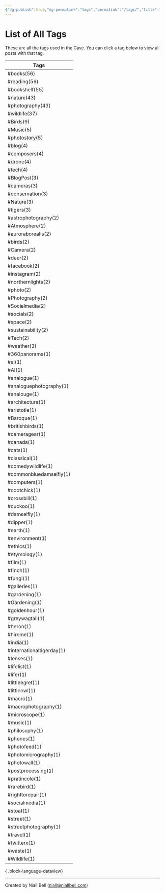 ```yaml
---
{"dg-publish":true,"dg-permalink":"tags","permalink":"/tags/","title":"List of All Tags","hide":true,"noteIcon":null,"created":"2024-04-16T00:05:40.920+01:00","updated":"2024-05-05T11:08:34.273+01:00"}
---
```


# List of All Tags

These are all the tags used in the Cave. You can click a tag below to view all posts with that tag.

| Tags                      |
| ------------------------- |
| #books(56)                |
| #reading(56)              |
| #bookshelf(55)            |
| #nature(43)               |
| #photography(43)          |
| #wildlife(37)             |
| #Birds(9)                 |
| #Music(5)                 |
| #photostory(5)            |
| #blog(4)                  |
| #composers(4)             |
| #drone(4)                 |
| #tech(4)                  |
| #BlogPost(3)              |
| #cameras(3)               |
| #conservation(3)          |
| #Nature(3)                |
| #tigers(3)                |
| #astrophotography(2)      |
| #Atmosphere(2)            |
| #auroraborealis(2)        |
| #birds(2)                 |
| #Camera(2)                |
| #deer(2)                  |
| #facebook(2)              |
| #instagram(2)             |
| #northernlights(2)        |
| #photo(2)                 |
| #Photography(2)           |
| #Socialmedia(2)           |
| #socials(2)               |
| #space(2)                 |
| #sustainability(2)        |
| #Tech(2)                  |
| #weather(2)               |
| #360panorama(1)           |
| #ai(1)                    |
| #AI(1)                    |
| #analogue(1)              |
| #analoguephotography(1)   |
| #analouge(1)              |
| #architecture(1)          |
| #aristotle(1)             |
| #Baroque(1)               |
| #britishbirds(1)          |
| #cameragear(1)            |
| #canada(1)                |
| #cats(1)                  |
| #classical(1)             |
| #comedywildlife(1)        |
| #commonbluedamselfly(1)   |
| #computers(1)             |
| #cootchick(1)             |
| #crossbill(1)             |
| #cuckoo(1)                |
| #damselfly(1)             |
| #dipper(1)                |
| #earth(1)                 |
| #environment(1)           |
| #ethics(1)                |
| #etymology(1)             |
| #film(1)                  |
| #finch(1)                 |
| #fungi(1)                 |
| #galleries(1)             |
| #gardening(1)             |
| #Gardening(1)             |
| #goldenhour(1)            |
| #greywagtail(1)           |
| #heron(1)                 |
| #hireme(1)                |
| #india(1)                 |
| #internationaltigerday(1) |
| #lenses(1)                |
| #lifelist(1)              |
| #lifer(1)                 |
| #littleegret(1)           |
| #littleowl(1)             |
| #macro(1)                 |
| #macrophotography(1)      |
| #microscope(1)            |
| #music(1)                 |
| #philosophy(1)            |
| #phones(1)                |
| #photofeed(1)             |
| #photomicrography(1)      |
| #photowall(1)             |
| #postprocessing(1)        |
| #pratincole(1)            |
| #rarebird(1)              |
| #righttorepair(1)         |
| #socialmedia(1)           |
| #stoat(1)                 |
| #street(1)                |
| #streetphotography(1)     |
| #travel(1)                |
| #twitterx(1)              |
| #waste(1)                 |
| #Wildlife(1)              |

{ .block-language-dataview}

---
Created by Niall Bell (niall@niallbell.com)
